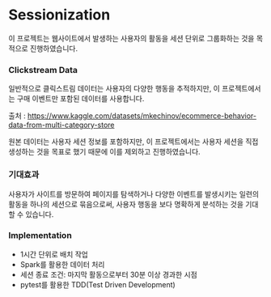 # Sessionization
이 프로젝트는 웹사이트에서 발생하는 사용자의 활동을 세션 단위로 그룹화하는 것을 목적으로 진행하였습니다.

### Clickstream Data
일반적으로 클릭스트림 데이터는 사용자의 다양한 행동을 추적하지만, 이 프로젝트에서는 구매 이벤트만 포함된 데이터를 사용합니다. 

출처 : https://www.kaggle.com/datasets/mkechinov/ecommerce-behavior-data-from-multi-category-store

원본 데이터는 사용자 세션 정보를 포함하지만, 이 프로젝트에서는 사용자 세션을 직접 생성하는 것을 목표로 했기 때문에 이를 제외하고 진행하였습니다.

### 기대효과
사용자가 사이트를 방문하여 페이지를 탐색하거나 다양한 이벤트를 발생시키는 일련의 활동을 하나의 세션으로 묶음으로써, 사용자 행동을 보다 명확하게 분석하는 것을 기대할 수 있습니다.


### Implementation
- 1시간 단위로 배치 작업
- Spark를 활용한 데이터 처리
- 세션 종료 조건: 마지막 활동으로부터 30분 이상 경과한 시점
- pytest를 활용한 TDD(Test Driven Development)